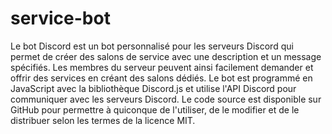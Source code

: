 # service-bot
Le bot Discord est un bot personnalisé pour les serveurs Discord qui permet de créer des salons de service avec une description et un message spécifiés. Les membres du serveur peuvent ainsi facilement demander et offrir des services en créant des salons dédiés. Le bot est programmé en JavaScript avec la bibliothèque Discord.js et utilise l'API Discord pour communiquer avec les serveurs Discord. Le code source est disponible sur GitHub pour permettre à quiconque de l'utiliser, de le modifier et de le distribuer selon les termes de la licence MIT.
